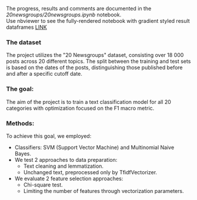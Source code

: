 The progress, results and comments are documented in the *20newsgroups/20newsgroups.ipynb* notebook.\
Use nbviewer to see the fully-rendered notebook with gradient styled result dataframes [LINK](https://nbviewer.org/github/k-katarzyna/20_newsgroups/blob/main/20newsgroups/20newsgroups.ipynb)

### The dataset
The project utilizes the "20 Newsgroups" dataset, consisting over 18 000 posts across 20 different topics. The split between the training and test sets is based on the dates of the posts, distinguishing those published before and after a specific cutoff date.

### The goal:
The aim of the project is to train a text classification model for all 20 categories with optimization focused on the F1 macro metric.

### Methods:
To achieve this goal, we employed:
- Classifiers: SVM (Support Vector Machine) and Multinomial Naive Bayes.
- We test 2 approaches to data preparation:
  * Text cleaning and lemmatization.
  * Unchanged text, preprocessed only by TfidfVectorizer.
- We evaluate 2 feature selection approaches:
  * Chi-square test.
  * Limiting the number of features through vectorization parameters.